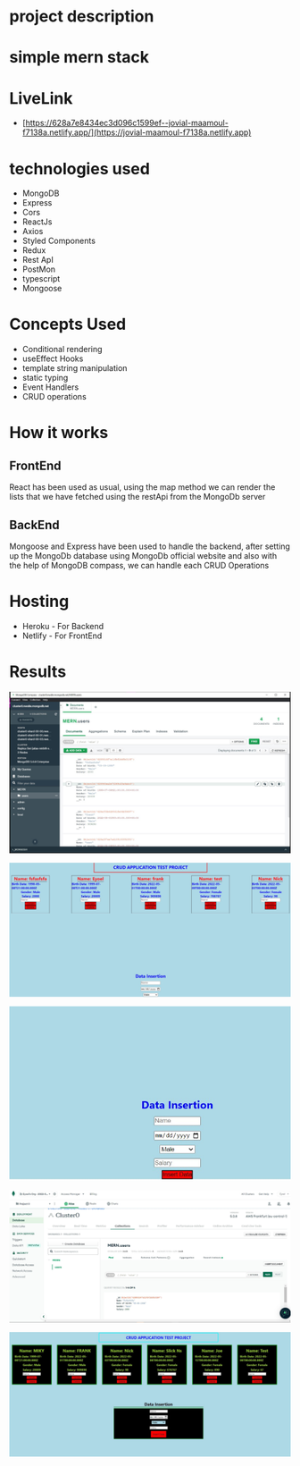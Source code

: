 # project description

# simple mern stack



# LiveLink

- [https://628a7e8434ec3d096c1599ef--jovial-maamoul-f7138a.netlify.app/](https://jovial-maamoul-f7138a.netlify.app)

# technologies used

- MongoDB
- Express
- Cors
- ReactJs
- Axios
- Styled Components
- Redux
- Rest ApI
- PostMon
- typescript
- Mongoose
# Concepts Used
- Conditional rendering
- useEffect Hooks
- template string manipulation
- static typing
- Event Handlers
- CRUD operations

# How it works

## FrontEnd
React has been used as usual, using the map method we can render the lists that we have fetched using the restApi from the MongoDb server
## BackEnd
Mongoose and Express have been used to handle the backend, after setting up the MongoDb database using MongoDb official website and also with the help of MongoDB compass, we can handle each CRUD Operations

# Hosting
* Heroku - For Backend
* Netlify - For FrontEnd
# Results

![image](182134.jpg)

![image](182300.jpg)

![image](182327.jpg)

![image](182433.jpg)

![image](235920.jpg)


